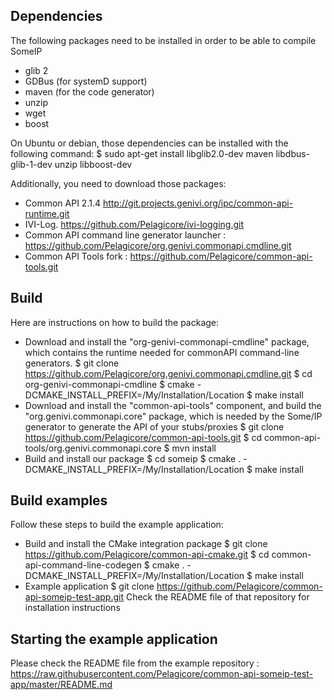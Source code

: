 
Dependencies
------------

The following packages need to be installed in order to be able to compile SomeIP
- glib 2
- GDBus (for systemD support)
- maven (for the code generator)
- unzip
- wget
- boost

On Ubuntu or debian, those dependencies can be installed with the following command: 
	$ sudo apt-get install libglib2.0-dev maven libdbus-glib-1-dev unzip libboost-dev 

Additionally, you need to download those packages:
- Common API 2.1.4 http://git.projects.genivi.org/ipc/common-api-runtime.git
- IVI-Log. https://github.com/Pelagicore/ivi-logging.git
- Common API command line generator launcher : https://github.com/Pelagicore/org.genivi.commonapi.cmdline.git
- Common API Tools fork : https://github.com/Pelagicore/common-api-tools.git



Build
-----

Here are instructions on how to build the package:
- Download and install the "org-genivi-commonapi-cmdline" package, which contains the runtime needed for commonAPI command-line generators.
	$ git clone https://github.com/Pelagicore/org.genivi.commonapi.cmdline.git
	$ cd org-genivi-commonapi-cmdline
	$ cmake -DCMAKE_INSTALL_PREFIX=/My/Installation/Location
	$ make install
- Download and install the "common-api-tools" component, and build the "org.genivi.commonapi.core" package, which is needed by the Some/IP generator to generate the API of your stubs/proxies
	$ git clone https://github.com/Pelagicore/common-api-tools.git
	$ cd common-api-tools/org.genivi.commonapi.core
	$ mvn install
- Build and install our package
	$ cd someip
	$ cmake . -DCMAKE_INSTALL_PREFIX=/My/Installation/Location
	$ make install


Build examples
--------------

Follow these steps to build the example application:
- Build and install the CMake integration package
	$ git clone https://github.com/Pelagicore/common-api-cmake.git
	$ cd common-api-command-line-codegen
	$ cmake . -DCMAKE_INSTALL_PREFIX=/My/Installation/Location
	$ make install
- Example application
	$ git clone https://github.com/Pelagicore/common-api-someip-test-app.git
	Check the README file of that repository for installation instructions


Starting the example application
--------------------------------

Please check the README file from the example repository : https://raw.githubusercontent.com/Pelagicore/common-api-someip-test-app/master/README.md
